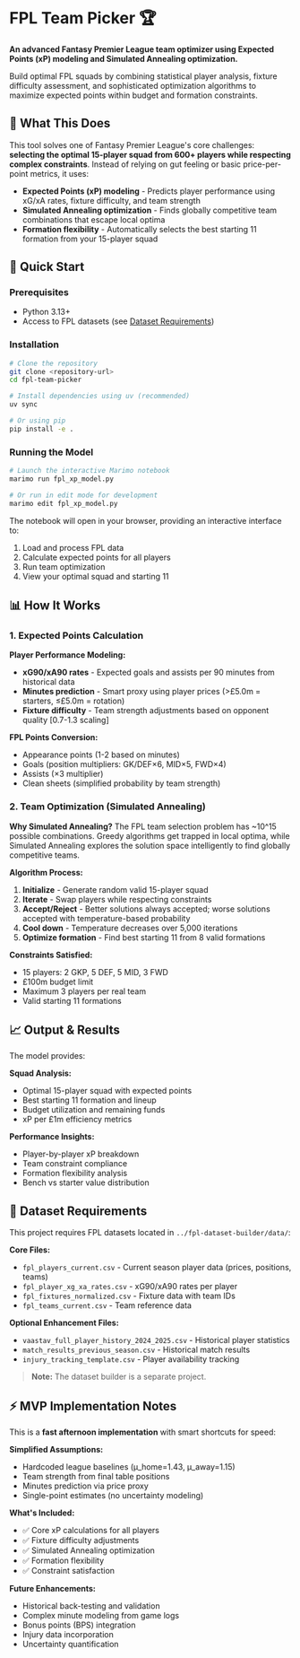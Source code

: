 # FPL Team Picker 🏆

**An advanced Fantasy Premier League team optimizer using Expected Points (xP) modeling and Simulated Annealing optimization.**

Build optimal FPL squads by combining statistical player analysis, fixture difficulty assessment, and sophisticated optimization algorithms to maximize expected points within budget and formation constraints.

## 🎯 What This Does

This tool solves one of Fantasy Premier League's core challenges: **selecting the optimal 15-player squad from 600+ players while respecting complex constraints**. Instead of relying on gut feeling or basic price-per-point metrics, it uses:

- **Expected Points (xP) modeling** - Predicts player performance using xG/xA rates, fixture difficulty, and team strength
- **Simulated Annealing optimization** - Finds globally competitive team combinations that escape local optima
- **Formation flexibility** - Automatically selects the best starting 11 formation from your 15-player squad

## 🚀 Quick Start

### Prerequisites
- Python 3.13+
- Access to FPL datasets (see [Dataset Requirements](#dataset-requirements))

### Installation
```bash
# Clone the repository
git clone <repository-url>
cd fpl-team-picker

# Install dependencies using uv (recommended)
uv sync

# Or using pip
pip install -e .
```

### Running the Model
```bash
# Launch the interactive Marimo notebook
marimo run fpl_xp_model.py

# Or run in edit mode for development
marimo edit fpl_xp_model.py
```

The notebook will open in your browser, providing an interactive interface to:
1. Load and process FPL data
2. Calculate expected points for all players
3. Run team optimization
4. View your optimal squad and starting 11

## 📊 How It Works

### 1. Expected Points Calculation

**Player Performance Modeling:**
- **xG90/xA90 rates** - Expected goals and assists per 90 minutes from historical data
- **Minutes prediction** - Smart proxy using player prices (>£5.0m = starters, ≤£5.0m = rotation)
- **Fixture difficulty** - Team strength adjustments based on opponent quality [0.7-1.3 scaling]

**FPL Points Conversion:**
- Appearance points (1-2 based on minutes)
- Goals (position multipliers: GK/DEF×6, MID×5, FWD×4)
- Assists (×3 multiplier)
- Clean sheets (simplified probability by team strength)

### 2. Team Optimization (Simulated Annealing)

**Why Simulated Annealing?**
The FPL team selection problem has ~10^15 possible combinations. Greedy algorithms get trapped in local optima, while Simulated Annealing explores the solution space intelligently to find globally competitive teams.

**Algorithm Process:**
1. **Initialize** - Generate random valid 15-player squad
2. **Iterate** - Swap players while respecting constraints
3. **Accept/Reject** - Better solutions always accepted; worse solutions accepted with temperature-based probability
4. **Cool down** - Temperature decreases over 5,000 iterations
5. **Optimize formation** - Find best starting 11 from 8 valid formations

**Constraints Satisfied:**
- 15 players: 2 GKP, 5 DEF, 5 MID, 3 FWD
- £100m budget limit
- Maximum 3 players per real team
- Valid starting 11 formations

## 📈 Output & Results

The model provides:

**Squad Analysis:**
- Optimal 15-player squad with expected points
- Best starting 11 formation and lineup
- Budget utilization and remaining funds
- xP per £1m efficiency metrics

**Performance Insights:**
- Player-by-player xP breakdown
- Team constraint compliance
- Formation flexibility analysis
- Bench vs starter value distribution

## 📁 Dataset Requirements

This project requires FPL datasets located in `../fpl-dataset-builder/data/`:

**Core Files:**
- `fpl_players_current.csv` - Current season player data (prices, positions, teams)
- `fpl_player_xg_xa_rates.csv` - xG90/xA90 rates per player
- `fpl_fixtures_normalized.csv` - Fixture data with team IDs
- `fpl_teams_current.csv` - Team reference data

**Optional Enhancement Files:**
- `vaastav_full_player_history_2024_2025.csv` - Historical player statistics
- `match_results_previous_season.csv` - Historical match results
- `injury_tracking_template.csv` - Player availability tracking

> **Note:** The dataset builder is a separate project.

## ⚡ MVP Implementation Notes

This is a **fast afternoon implementation** with smart shortcuts for speed:

**Simplified Assumptions:**
- Hardcoded league baselines (μ_home=1.43, μ_away=1.15)
- Team strength from final table positions
- Minutes prediction via price proxy
- Single-point estimates (no uncertainty modeling)

**What's Included:**
- ✅ Core xP calculations for all players
- ✅ Fixture difficulty adjustments
- ✅ Simulated Annealing optimization
- ✅ Formation flexibility
- ✅ Constraint satisfaction

**Future Enhancements:**
- Historical back-testing and validation
- Complex minute modeling from game logs
- Bonus points (BPS) integration
- Injury data incorporation
- Uncertainty quantification
